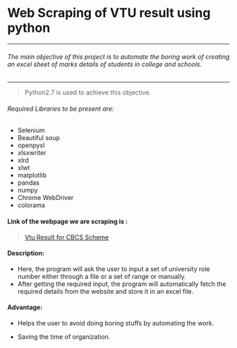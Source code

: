 # Web Scraping of VTU result using python
---
###### The main objective of this project is to automate the boring work of creating an excel sheet of marks details of students in college and schools.

---
> Python2.7 is used to achieve this objective.

###### Required Libraries to be present are:

* Selenium
* Beautiful soup
* openpyxl
* xlsxwriter
* xlrd
* xlwt
* matplotlib
* pandas
* numpy
* Chrome WebDriver
* colorama

#### Link of the webpage we are scraping is : 
>[Vtu Result for CBCS Scheme](http://results.vtu.ac.in/vitaviresultcbcs/index.php)

#### Description:

* Here, the program will ask the user to input a set of university role number either through a file or a set of range or manually.
* After getting the required input, the program will automatically fetch the required details from the website and store it in an excel file.


#### Advantage:
* Helps the user to avoid doing boring stuffs by automating the work.

* Saving the time of organization.


